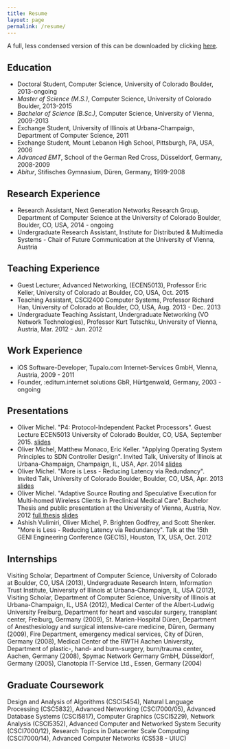 ```yaml
---
title: Resume
layout: page
permalink: /resume/
---
```


A full, less condensed version of this can be downloaded by clicking [here](../doc/omichel-cv.pdf).

## Education

* Doctoral Student, Computer Science, University of Colorado Boulder,
	2013-ongoing
* *Master of Science (M.S.)*, Computer Science, University of Colorado
	Boulder, 2013-2015
* *Bachelor of Science (B.Sc.)*, Computer Science, University of Vienna,
2009-2013
* Exchange Student, University of Illinois at Urbana-Champaign, Department
	of Computer Science, 2011
* Exchange Student, Mount Lebanon High School, Pittsburgh, PA, USA, 2006
* *Advanced EMT*, School of the German Red Cross, Düsseldorf, Germany,
	2008-2009
* *Abitur*, Stifisches Gymnasium, Düren, Germany, 1999-2008

## Research Experience

* Research Assistant, Next Generation Networks Research Group, Department
	of Computer Science at the University of Colorado Boulder,
	Boulder, CO, USA, 2014 - ongoing
* Undergraduate Research Assistant, Institute for Distributed &
	Multimedia Systems - Chair of Future Communication at the
	University of Vienna, Austria

## Teaching Experience

* Guest Lecturer, Advanced Networking, (ECEN5013), Professor Eric Keller,
	University of Colorado at Boulder, CO, USA, Oct. 2015
* Teaching Assistant, CSCI2400 Computer Systems, Professor Richard Han,
	University of Colorado at Boulder, CO, USA, Aug. 2013 - Dec. 2013
* Undergraduate Teaching Assistant, Undergraduate Networking (VO Network
	Technologies), Professor Kurt Tutschku, University of Vienna, Austria,
	Mar. 2012 - Jun. 2012

## Work Experience

* iOS Software-Developer, Tupalo.com Internet-Services GmbH, Vienna,
	Austria, 2009 - 2011
* Founder, :editum.internet solutions GbR, Hürtgenwald, Germany,
	2003 - ongoing

## Presentations

* Oliver Michel. "P4: Protocol-Independent Packet Processors". Guest Lecture
	ECEN5013 University of Colorado Boulder, CO, USA, September 2015.
	[slides](../doc/p4.pdf)
* Oliver Michel, Matthew Monaco, Eric Keller. "Applying Operating System
	Principles to SDN Controller Design". Invited Talk, University of
	Illinois at Urbana-Champaign, Champaign, IL, USA, Apr. 2014
	[slides](../doc/talk-uiuc2014.pdf)
* Oliver Michel. "More is Less - Reducing Latency via Redundancy". Invited
	Talk, University of Colorado Boulder, Boulder, CO, USA, Apr. 2013
	[slides](../doc/moreisless-colorado.pdf)
* Oliver Michel. "Adaptive Source Routing and Speculative Execution for
	Multi-homed Wireless Clients in Preclinical Medical Care". Bachelor
	Thesis and public presentation at the University of Vienna, Austria,
	Nov. 2012 [full thesis](../doc/bachelor-thesis.pdf) 
	[slides](../doc/bachelor-thesis-presentation.pdf)
* Ashish Vulimiri, Oliver Michel, P. Brighten Godfrey, and Scott Shenker.
	"More is Less - Reducing Latency via Redundancy". Talk at the 15th
	GENI Engineering Conference (GEC15), Houston, TX, USA, Oct. 2012

## Internships

Visiting Scholar, Department of Computer Science, University of Colorado at
Boulder, CO, USA (2013), Undergraduate Research Intern, Information Trust
Institute, University of Illinois at Urbana-Champaign, IL, USA (2012), Visiting
Scholar, Department of Computer Science, University of Illinois at
Urbana-Champaign, IL, USA (2012), Medical Center of the Albert-Ludwig
University Freiburg, Department for heart and vascular surgery, transplant
center, Freiburg, Germany (2009), St. Marien-Hospital Düren, Department of
Anesthesiology and surgical intensive-care medicine, Düren, Germany (2009),
Fire Department, emergency medical services, City of Düren, Germany (2008),
Medical Center of the RWTH Aachen University, Department of plastic-, hand- and
burn-surgery, burn/trauma center, Aachen, Germany (2008), Spymac Network
Germany GmbH, Düsseldorf, Germany (2005), Clanotopia IT-Service Ltd., Essen,
Germany (2004)

## Graduate Coursework

Design and Analysis of Algorithms (CSCI5454), Natural Language Processing
(CSC5832), Advanced Networking (CSCI7000/05), Advanced Database Systems
(CSCI5817), Computer Graphics (CSCI5229), Network Analysis (CSCI5352), Advanced
Computer and Networked System Security (CSCI7000/12), Research Topics in
Datacenter Scale Computing (CSCI7000/14), Advanced Computer Networks (CS538 -
UIUC)

